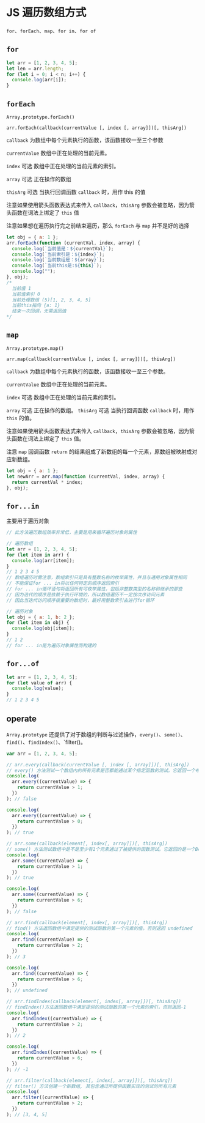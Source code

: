 # JS 遍历数组方式

`for`、`forEach`、`map`、`for in`、`for of`

## `for`

```javascript
let arr = [1, 2, 3, 4, 5];
let len = arr.length;
for (let i = 0; i < n; i++) {
  console.log(arr[i]);
}
```

## `forEach`

`Array.prototype.forEach()`

`arr.forEach(callback(currentValue [, index [, array]])[, thisArg])`

`callback` 为数组中每个元素执行的函数，该函数接收一至三个参数

`currentValue` 数组中正在处理的当前元素。

`index` 可选 数组中正在处理的当前元素的索引。

`array` 可选 正在操作的数组

`thisArg` 可选 当执行回调函数 `callback` 时，用作 this 的值

注意如果使用箭头函数表达式来传入 `callback`，`thisArg` 参数会被忽略，因为箭头函数在词法上绑定了 `this` 值

注意如果想在遍历执行完之前结束遍历，那么 `forEach` 与 `map` 并不是好的选择

```javascript
let obj = { a: 1 };
arr.forEach(function (currentVal, index, array) {
  console.log(`当前值是：${currentVal}`);
  console.log(`当前索引是：${index}`);
  console.log(`当前数组是：${array}`);
  console.log(`当前this是:${this}`);
  console.log("");
}, obj);
/*
  当前值 1
  当前值索引 0
  当前处理数组 (5)[1, 2, 3, 4, 5]
  当前this指向 {a: 1}
  结束一次回调，无需返回值
*/
```

## `map`

`Array.prototype.map()`

`arr.map(callback(currentValue [, index [, array]])[, thisArg])`

`callback` 为数组中每个元素执行的函数，该函数接收一至三个参数。

`currentValue` 数组中正在处理的当前元素。

`index` 可选 数组中正在处理的当前元素的索引。

`array` 可选 正在操作的数组。 `thisArg` 可选 当执行回调函数 `callback` 时，用作 `this` 的值。

注意如果使用箭头函数表达式来传入 `callback`，`thisArg` 参数会被忽略，因为箭头函数在词法上绑定了 `this` 值。

注意 `map` 回调函数 `return` 的结果组成了新数组的每一个元素，原数组被映射成对应新数组。

```javascript
let obj = { a: 1 };
let newArr = arr.map(function (currentVal, index, array) {
  return currentVal * index;
}, obj);
```

## `for...in`

主要用于遍历对象

```javascript
// 此方法遍历数组效率非常低，主要是用来循环遍历对象的属性

// 遍历数组
let arr = [1, 2, 3, 4, 5];
for (let item in arr) {
  console.log(arr[item]);
}
// 1 2 3 4 5
// 数组遍历时需注意，数组索引只是具有整数名称的枚举属性，并且与通用对象属性相同
// 不能保证for ... in将以任何特定的顺序返回索引
// for ... in循环语句将返回所有可枚举属性，包括非整数类型的名称和继承的那些
// 因为迭代的顺序是依赖于执行环境的，所以数组遍历不一定按次序访问元素
// 因此当迭代访问顺序很重要的数组时，最好用整数索引去进行for循环

// 遍历对象
let obj = { a: 1, b: 2 };
for (let item in obj) {
  console.log(obj[item]);
}
// 1 2
// for ... in是为遍历对象属性而构建的
```

## `for...of`

```javascript
let arr = [1, 2, 3, 4, 5];
for (let value of arr) {
  console.log(value);
}
// 1 2 3 4 5
```

## operate

`Array.prototype` 还提供了对于数组的判断与过滤操作，`every()`、`some()`、`find()`、`findIndex()`、`filter()。

```js
var arr = [1, 2, 3, 4, 5];

// arr.every(callback(currentValue [, index [, array]])[, thisArg])
// every() 方法测试一个数组内的所有元素是否都能通过某个指定函数的测试。它返回一个布尔值
console.log(
  arr.every((currentValue) => {
    return currentValue > 1;
  })
); // false

console.log(
  arr.every((currentValue) => {
    return currentValue > 0;
  })
); // true

// arr.some(callback(element[, index[, array]])[, thisArg])
// some() 方法测试数组中是不是至少有1个元素通过了被提供的函数测试。它返回的是一个Boolean类型的值
console.log(
  arr.some((currentValue) => {
    return currentValue > 1;
  })
); // true

console.log(
  arr.some((currentValue) => {
    return currentValue > 6;
  })
); // false

// arr.find(callback(element[, index[, array]])[, thisArg])
// find() 方法返回数组中满足提供的测试函数的第一个元素的值。否则返回 undefined
console.log(
  arr.find((currentValue) => {
    return currentValue > 2;
  })
); // 3

console.log(
  arr.find((currentValue) => {
    return currentValue > 6;
  })
); // undefined

// arr.findIndex(callback(element[, index[, array]])[, thisArg])
// findIndex()方法返回数组中满足提供的测试函数的第一个元素的索引，否则返回-1
console.log(
  arr.findIndex((currentValue) => {
    return currentValue > 2;
  })
); // 2

console.log(
  arr.findIndex((currentValue) => {
    return currentValue > 6;
  })
); // -1

// arr.filter(callback(element[, index[, array]])[, thisArg])
// filter() 方法创建一个新数组, 其包含通过所提供函数实现的测试的所有元素
console.log(
  arr.filter((currentValue) => {
    return currentValue > 2;
  })
); // [3, 4, 5]
```
